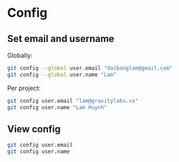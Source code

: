 # Config

## Set email and username

Globally:
```sh
git config --global user.email "daibanglam@gmail.com"
git config --global user.name "Lam"
```

Per project:
```sh
git config user.email "lam@gravitylabs.co"
git config user.name "Lam Huynh"
```


## View config

```sh
git config user.email
git config user.name
```
